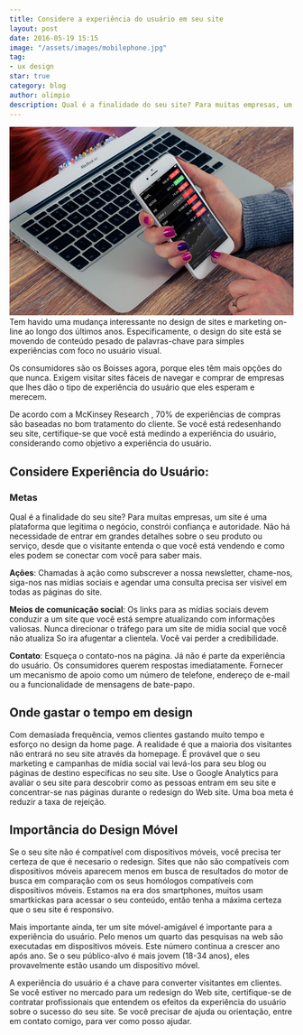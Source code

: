 ```yaml
---
title: Considere a experiência do usuário em seu site
layout: post
date: 2016-05-19 15:15
image: "/assets/images/mobilephone.jpg"
tag:
- ux design
star: true
category: blog
author: olimpio
description: Qual é a finalidade do seu site? Para muitas empresas, um site é uma plataforma que legitima o negócio, constrói confiança e autoridade
---
```

![Mobilephone](/assets/images/mobilephone.jpg)
Tem havido uma mudança interessante no design de sites e marketing on-line ao longo dos últimos anos. Especificamente, o design do site está se movendo de conteúdo pesado de palavras-chave para simples experiências com foco no usuário visual.

Os consumidores são os Boisses agora, porque eles têm mais opções do que nunca. Exigem visitar sites fáceis de navegar e comprar de empresas que lhes dão o tipo de experiência do usuário que eles esperam e merecem.

De acordo com a McKinsey Research , 70% de experiências de compras são baseadas no bom tratamento do cliente. Se você está redesenhando seu site, certifique-se que você está medindo a experiência do usuário, considerando como objetivo a experiência do usuário.

## Considere Experiência do Usuário: 
### Metas
Qual é a finalidade do seu site? Para muitas empresas, um site é uma plataforma que legitima o negócio, constrói confiança e autoridade. Não há necessidade de entrar em grandes detalhes sobre o seu produto ou serviço, desde que o visitante entenda o que você está vendendo e como eles podem se conectar com você para saber mais.

**Ações**: Chamadas à ação como subscrever a nossa newsletter, chame-nos, siga-nos nas mídias sociais e agendar uma consulta precisa ser visível em todas as páginas do site.

**Meios de comunicação social**: Os links para as mídias sociais devem conduzir a um site que você está sempre atualizando com informações valiosas. Nunca direcionar o tráfego para um site de mídia social que você não atualiza So ira afugentar a clientela. Você vai perder a credibilidade.

**Contato**: Esqueça o contato-nos na página. Já não é parte da experiência do usuário. Os consumidores querem respostas imediatamente. Fornecer um mecanismo de apoio como um número de telefone, endereço de e-mail ou a funcionalidade de mensagens de bate-papo.

## Onde gastar o tempo em design
Com demasiada frequência, vemos clientes gastando muito tempo e esforço no design da home page. A realidade é que a maioria dos visitantes não entrará no seu site através da homepage. É provável que o seu marketing e campanhas de mídia social vai levá-los para seu blog ou páginas de destino específicas no seu site.  Use o Google Analytics para avaliar o seu site para descobrir como as pessoas entram em seu site e concentrar-se nas páginas durante o redesign do Web site. Uma boa meta é reduzir a taxa de rejeição.

## Importância do Design Móvel
Se o seu site não é compatível com dispositivos móveis, você precisa ter certeza de que é necesario o redesign. Sites que não são compatíveis com dispositivos móveis aparecem menos em busca de resultados do motor de busca  em comparação com os seus homólogos compatíveis com dispositivos móveis. Estamos na era dos smartphones, muitos usam smartkickas para acessar o seu conteúdo, então tenha a máxima certeza que o seu site é responsivo.

Mais importante ainda, ter um site móvel-amigável é importante para a experiência do usuário. Pelo menos um quarto das pesquisas na web são executadas em dispositivos móveis. Este número continua a crescer ano após ano. Se o seu público-alvo é mais jovem (18-34 anos), eles provavelmente estão usando um dispositivo móvel.

A experiência do usuário é a chave para converter visitantes em clientes. Se você estiver no mercado para um redesign do Web site, certifique-se de contratar profissionais que entendem os efeitos da experiência do usuário sobre o sucesso do seu site. Se você precisar de ajuda ou orientação, entre em contato comigo, para ver como posso ajudar.
